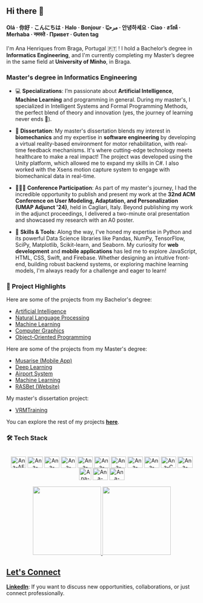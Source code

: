 ## Hi there 👋
#### Olá · 你好 · こんにちは · Halo · Bonjour · مرحبًا · 안녕하세요 · Ciao · สวัสดี · Merhaba · नमस्ते · Привет · Guten tag

I'm Ana Henriques from Braga, Portugal 🇵🇹 ! I hold a Bachelor’s degree in <b>Informatics Engineering</b>, and I'm currently completing my Master’s degree in the same field at <b>University of Minho</b>, in Braga.

### Master's degree in Informatics Engineering

- 💻 <b>Specializations</b>: I’m passionate about <b>Artificial Intelligence</b>, <b>Machine Learning</b> and programming in general. During my master's, I specialized in Intelligent Systems and Formal Programming Methods, the perfect blend of theory and innovation (yes, the journey of learning never ends 🚀).

- 🔬 <b>Dissertation</b>: My master's dissertation blends my interest in <b>biomechanics</b> and my expertise in <b>software engineering</b> by developing a virtual reality-based environment for motor rehabilitation, with real-time feedback mechanisms. It's where cutting-edge technology meets healthcare to make a real impact! The project was developed using the Unity platform, which allowed me to expand my skills in C#. I also worked with the Xsens motion capture system to engage with biomechanical data in real-time.

- 👩🏻‍🏫 <b>Conference Participation</b>: As part of my master's journey, I had the incredible opportunity to publish and present my work at the <b>32nd ACM Conference on User Modeling, Adaptation, and Personalization (UMAP Adjunct '24)</b>, held in Cagliari, Italy. Beyond publishing my work in the adjunct proceedings, I delivered a two-minute oral presentation and showcased my research with an A0 poster.

- 🔧 <b>Skills & Tools</b>: Along the way, I've honed my expertise in Python and its powerful Data Science libraries like Pandas, NumPy, TensorFlow, SciPy, Matplotlib, Scikit-learn, and Seaborn. My curiosity for <b>web development</b> and <b>mobile applications</b> has led me to explore JavaScript, HTML, CSS, Swift, and Firebase. Whether designing an intuitive front-end, building robust backend systems, or exploring machine learning models, I'm always ready for a challenge and eager to learn! 

### 🔗 Project Highlights

Here are some of the projects from my Bachelor's degree:

- [Artificial Intelligence](https://github.com/sailoring-rgb/projetoIA)
- [Natural Language Processing](https://github.com/sailoring-rgb/projetosPL)
- [Machine Learning](https://github.com/sailoring-rgb/projetoADI)
- [Computer Graphics](https://github.com/sailoring-rgb/projetoCG)
- [Object-Oriented Programming](https://github.com/sailoring-rgb/projetoDSS)

Here are some of the projects from my Master's degree:

- [Musarise (Mobile App)](https://github.com/sailoring-rgb/Musarise)
- [Deep Learning](https://github.com/sailoring-rgb/Music-Learning)
- [Airport System](https://github.com/parola05/Airport-System)
- [Machine Learning](https://github.com/sailoring-rgb/projetoDAA)
- [RASBet (Website)](https://github.com/sailoring-rgb/projetoRAS)

My master's dissertation project:

- [VRMTraining](https://github.com/sailoring-rgb/VRMTraining)

You can explore the rest of my projects [**here**](https://github.com/sailoring-rgb/PROJECTS).

<!--div style="border: none">
  <table style="border-collapse: collapse;">
    <tr style="border: none !important;padding: 5px;">
    <th style="border: none !important;padding: 5px;text-align:left;padding-left:10px;" align="left">
        <img src="https://user-images.githubusercontent.com/62114404/229944605-c6bbf0fa-93f9-4a23-967b-e90a245f0abb.gif" width="200" height="200">
    </th>
      <td style="border: none !important; padding: 5px;" align="left" width="1000">
        <p>👩🏻‍💻 &nbsp bachelor's degree in informatics engineering</p>
        <p>📚 &nbsp master student in informatics engineering @ UMinho</p>
        <p>🇵🇹 &nbsp born and raised in braga, portugal</p>
        &nbsp&nbsp&nbsp
        <table>
            <tr>
              <th>My Bachelor Degree</th>
              <th>My Master Degree</th>
            </tr>
            <tr>
              <td><a href="https://github.com/sailoring-rgb/PROJECTS/tree/main/Licenciatura">PROJECTS</a></td>
              <td><a href="https://github.com/sailoring-rgb/PROJECTS/tree/main/Mestrado">PROJECTS</a></td>
            </tr>
            <tr>
              <td><a href="https://github.com/sailoring-rgb/NOTES/tree/main/Licenciatura">NOTES</a></td>
              <td><a href="https://github.com/sailoring-rgb/NOTES/tree/main/Mestrado">NOTES</a></td>
            </tr>
        </table>
      </th>
    </tr>
  </table>
</div-->

<!--div align="right" style="display: inline_block">
  <img align="center" alt="Ana-AE" height="30" width="40" src="https://cdn.jsdelivr.net/gh/devicons/devicon/icons/aftereffects/aftereffects-original.svg" />
  <img align="center" alt="Ana-Java" height="30" width="40" src="https://cdn.jsdelivr.net/gh/devicons/devicon/icons/java/java-original.svg" />
  <img align="center" alt="Ana-Python" height="30" width="40" src="https://cdn.jsdelivr.net/gh/devicons/devicon/icons/python/python-original.svg" />
  <img align="center" alt="Ana-Swift" height="30" width="40" src="https://cdn.jsdelivr.net/gh/devicons/devicon/icons/swift/swift-original.svg" />
  <img align="center" alt="Ana-JavaScript" height="30" width="40" src="https://cdn.jsdelivr.net/gh/devicons/devicon/icons/javascript/javascript-original.svg" />
  <img align="center" alt="Ana-HTML" height="30" width="40" src="https://cdn.jsdelivr.net/gh/devicons/devicon/icons/html5/html5-original.svg" />
</div--> 

### 🛠️ Tech Stack

<br/>
<div align="center" style="display: inline_block">
  <img align="center" alt="Ana-AE" height="30" width="40" src="https://cdn.jsdelivr.net/gh/devicons/devicon/icons/aftereffects/aftereffects-original.svg" />
  <img align="center" alt="Ana-Java" height="30" width="40" src="https://cdn.jsdelivr.net/gh/devicons/devicon/icons/java/java-original.svg" />
  <img align="center" alt="Ana-Python" height="30" width="40" src="https://cdn.jsdelivr.net/gh/devicons/devicon/icons/python/python-original.svg" />
  <img align="center" alt="Ana-Swift" height="30" width="40" src="https://cdn.jsdelivr.net/gh/devicons/devicon/icons/swift/swift-original.svg" />
  <img align="center" alt="Ana-JavaScript" height="30" width="40" src="https://cdn.jsdelivr.net/gh/devicons/devicon/icons/javascript/javascript-original.svg" />
  <img align="center" alt="Ana-HTML" height="30" width="40" src="https://cdn.jsdelivr.net/gh/devicons/devicon/icons/html5/html5-original.svg" />
  <img align="center" alt="Ana-CSS" height="30" width="40" src="https://cdn.jsdelivr.net/gh/devicons/devicon/icons/css3/css3-original.svg" />
  <img align="center" alt="Ana-Salesforce" height="30" width="40" src="https://cdn.jsdelivr.net/gh/devicons/devicon/icons/salesforce/salesforce-original.svg" />
  <img align="center" alt="Ana-Pandas" height="30" width="40" src="https://cdn.jsdelivr.net/gh/devicons/devicon/icons/pandas/pandas-original.svg" />
  <img align="center" alt="Ana-C" height="30" width="40" src="https://cdn.jsdelivr.net/gh/devicons/devicon/icons/c/c-original.svg" />
  <img align="center" alt="Ana-Haskell" height="30" width="40" src="https://cdn.jsdelivr.net/gh/devicons/devicon/icons/haskell/haskell-original.svg" />
  <img align="center" alt="Ana-Prolog" height="32" width="32" src="https://user-images.githubusercontent.com/62114404/226121165-dfa377e1-5b2c-4869-8a59-2531f6d369e9.png"/>
  <img align="center" alt="Ana-SQL" height="32" width="40" src="https://cdn.jsdelivr.net/gh/devicons/devicon@latest/icons/azuresqldatabase/azuresqldatabase-original.svg"/>
  <img align="center" alt="Ana-Photoshop" height="32" width="40" src="https://cdn.jsdelivr.net/gh/devicons/devicon@latest/icons/photoshop/photoshop-original.svg" />
</div> 

<br/>
<div align="center">
  <a href="https://github.com/sailoring-rgb">
  <img height="180em" src="https://github-readme-stats.vercel.app/api?username=sailoring-rgb&show_icons=true&theme=onedark&include_all_commits=true&count_private=true"/>
  <img height="180em" src="https://github-readme-stats.vercel.app/api/top-langs/?username=sailoring-rgb&hide=Roff,jupyter%20notebook,C%2B%2B&layout=compact&langs_count=7&theme=onedark"/>
</div>

## Let's Connect

<b>[LinkedIn](https://www.linkedin.com/in/ana-henriques-824805113/)</b>: If you want to discuss new opportunities, collaborations, or just connect professionally.

  
<!--div> 
  ![Snake animation](https://github.com/sailoring-rgb/sailoring-rgb/blob/output/github-contribution-grid-snake.svg)
</div-->
